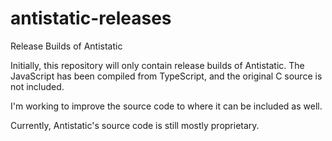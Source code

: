 # antistatic-releases
Release Builds of Antistatic

Initially, this repository will only contain release builds of Antistatic.
The JavaScript has been compiled from TypeScript, and the original C source is not included.

I'm working to improve the source code to where it can be included as well.

Currently, Antistatic's source code is still mostly proprietary.
